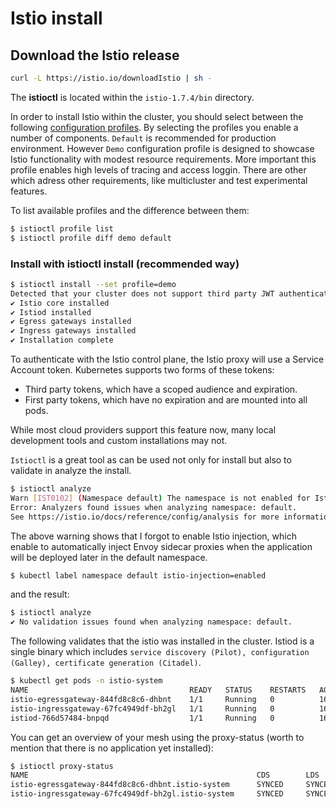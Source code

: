 # Istio install

## Download the Istio release

```bash
curl -L https://istio.io/downloadIstio | sh -
```

The **istioctl** is located within the `istio-1.7.4/bin` directory.

In order to install Istio within the cluster, you should select between the following [configuration profiles](https://istio.io/latest/docs/setup/additional-setup/config-profiles/). By selecting the profiles you enable a number of components. `Default` is recommended for production environment. However `Demo` configuration profile is designed to showcase Istio functionality with modest resource requirements. More important this profile enables high levels of tracing and access loggin. There are other which adress other requirements, like multicluster and test experimental features.

To list available profiles and the difference between them:

```bash
$ istioctl profile list
$ istioctl profile diff demo default
```

### Install with istioctl install (recommended way)

```bash
$ istioctl install --set profile=demo
Detected that your cluster does not support third party JWT authentication. Falling back to less secure first party JWT.
✔ Istio core installed
✔ Istiod installed
✔ Egress gateways installed
✔ Ingress gateways installed
✔ Installation complete
```

To authenticate with the Istio control plane, the Istio proxy will use a Service Account token. Kubernetes supports two forms of these tokens:

* Third party tokens, which have a scoped audience and expiration.
* First party tokens, which have no expiration and are mounted into all pods.

While most cloud providers support this feature now, many local development tools and custom installations may not.


`Istioctl` is a great tool as can be used not only for install but also to validate in analyze the install.

```bash
$ istioctl analyze
Warn [IST0102] (Namespace default) The namespace is not enabled for Istio injection. Run 'kubectl label namespace default istio-injection=enabled' to enable it, or 'kubectl label namespace default istio-injection=disabled' to explicitly mark it as not needing injection
Error: Analyzers found issues when analyzing namespace: default.
See https://istio.io/docs/reference/config/analysis for more information about causes and resolutions.
```

The above warning shows that I forgot to enable Istio injection, which enable to automatically inject Envoy sidecar proxies when the application will be deployed later in the default namespace.

```bash
$ kubectl label namespace default istio-injection=enabled
```

and the result:

```bash
$ istioctl analyze
✔ No validation issues found when analyzing namespace: default.
```

The following validates that the istio was installed in the cluster. Istiod is a single binary which includes `service discovery (Pilot), configuration (Galley), certificate generation (Citadel)`.

```bash
$ kubectl get pods -n istio-system
NAME                                    READY   STATUS    RESTARTS   AGE
istio-egressgateway-844fd8c8c6-dhbnt    1/1     Running   0          163m
istio-ingressgateway-67fc4949df-bh2gl   1/1     Running   0          163m
istiod-766d57484-bnpqd                  1/1     Running   0          163m
```

You can get an overview of your mesh using the proxy-status (worth to mention that there is no application yet installed):

```bash
$ istioctl proxy-status
NAME                                                   CDS        LDS        EDS        RDS          ISTIOD                     VERSION
istio-egressgateway-844fd8c8c6-dhbnt.istio-system      SYNCED     SYNCED     SYNCED     NOT SENT     istiod-766d57484-bnpqd     1.7.4
istio-ingressgateway-67fc4949df-bh2gl.istio-system     SYNCED     SYNCED     SYNCED     NOT SENT     istiod-766d57484-bnpqd     1.7.4
```

